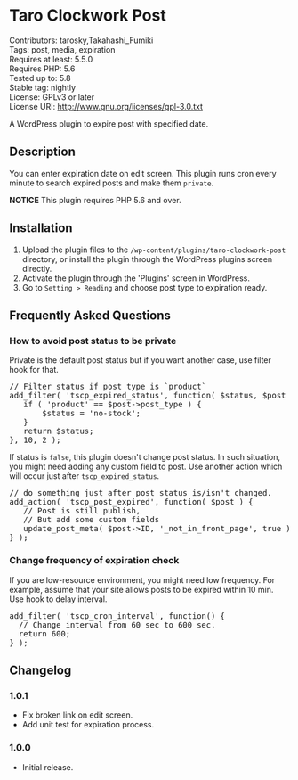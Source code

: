 Taro Clockwork Post
===============================================

Contributors: tarosky,Takahashi_Fumiki  
Tags: post, media, expiration  
Requires at least: 5.5.0  
Requires PHP: 5.6  
Tested up to: 5.8  
Stable tag: nightly  
License: GPLv3 or later  
License URI: http://www.gnu.org/licenses/gpl-3.0.txt  

A WordPress plugin to expire post with specified date.

## Description

You can enter expiration date on edit screen.
This plugin runs cron every minute to search expired posts and make them `private`.

**NOTICE** This plugin requires PHP 5.6 and over.

## Installation

1. Upload the plugin files to the `/wp-content/plugins/taro-clockwork-post` directory, or install the plugin through the WordPress plugins screen directly.
1. Activate the plugin through the 'Plugins' screen in WordPress.
1. Go to `Setting > Reading` and choose post type to expiration ready.

## Frequently Asked Questions

### How to avoid post status to be private

Private is the default post status but if you want another case, use filter hook for that.

<pre>
// Filter status if post type is `product`
add_filter( 'tscp_expired_status', function( $status, $post ) {
   if ( 'product' == $post->post_type ) {
       $status = 'no-stock';
   }
   return $status;
}, 10, 2 );
</pre>

If status is `false`, this plugin doesn't change post status.
In such situation, you might need adding any custom field to post.
Use another action which will occur just after `tscp_expired_status`.

<pre>
// do something just after post status is/isn't changed.
add_action( 'tscp_post_expired', function( $post ) {
   // Post is still publish,
   // But add some custom fields
   update_post_meta( $post->ID, '_not_in_front_page', true );
} );
</pre>

### Change frequency of expiration check

If you are low-resource environment, you might need low frequency.
For example, assume that your site allows posts to be expired within 10 min.
Use hook to delay interval.

<pre>
add_filter( 'tscp_cron_interval', function() {
  // Change interval from 60 sec to 600 sec.
  return 600;
} );
</pre>

## Changelog

### 1.0.1

* Fix broken link on edit screen.
* Add unit test for expiration process.

### 1.0.0

* Initial release.